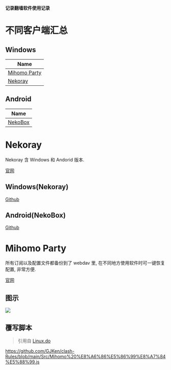 **记录翻墙软件使用记录**

# 不同客户端汇总

## Windows

| Name
|-
| [Mihomo Party](#mihomo-party)
| [Nekoray](#windows(nekoray))

## Android

| Name
|-
| [NekoBox](#android(nekobox))

# Nekoray

Nekoray 含 Windows 和 Andorid 版本.

[官网](https://matsuridayo.github.io)

## Windows(Nekoray)

[Github](https://github.com/MatsuriDayo/nekoray)

## Android(NekoBox)

[Github](https://github.com/MatsuriDayo/NekoBoxForAndroid)

# Mihomo Party

所有订阅以及配置文件都备份到了 webdav 里, 在不同地方使用软件时可一键恢复配置, 非常方便.

[官网](https://github.com/mihomo-party-org/mihomo-party)

## 图示

![](https://raw.githubusercontent.com/mihomo-party-org/mihomo-party/refs/heads/master/images/preview.jpg)

## 覆写脚本

> 引用自 [Linux.do](https://linux.do/t/topic/229208)

https://github.com/GJKen/clash-Rules/blob/main/Src/Mihomo%20%E8%A6%86%E5%86%99%E8%A7%84%E5%88%99.js